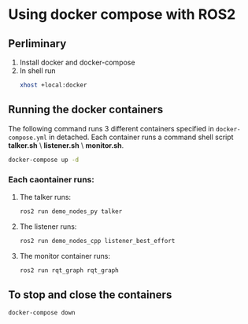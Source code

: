 # Using docker compose with ROS2
## Perliminary
1. Install docker and docker-compose
2. In shell run
    ```bash
    xhost +local:docker
    ```

## Running the docker containers
The following command runs 3 different containers specified in `docker-compose.yml` in detached. Each container runs a command shell script **talker.sh** \ **listener.sh** \ **monitor.sh**.

```bash
docker-compose up -d
```
### Each caontainer runs:
1. The talker runs:
    ```bash
    ros2 run demo_nodes_py talker
    ```
2. The listener runs:
    ```bash
    ros2 run demo_nodes_cpp listener_best_effort
    ```
3. The monitor container runs:

    ```bash
    ros2 run rqt_graph rqt_graph
    ```

## To stop and close the containers
```bash
docker-compose down
```